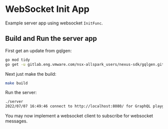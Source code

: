 # WebSocket Init App

Example server app using websocket `InitFunc`.

## Build and Run the server app

First get an update from gqlgen:

```bash
go mod tidy
go get -u gitlab.eng.vmware.com/nsx-allspark_users/nexus-sdk/gqlgen.git
```

Next just make the build:

```bash
make build
```

Run the server:

```bash
./server
2022/07/07 16:49:46 connect to http://localhost:8080/ for GraphQL playground
```

You may now implement a websocket client to subscribe for websocket messages.
